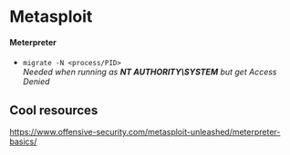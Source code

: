 # Metasploit
#### Meterpreter
* `migrate -N <process/PID>`<br>
_Needed when running as **NT AUTHORITY\SYSTEM** but get Access Denied_

## Cool resources
https://www.offensive-security.com/metasploit-unleashed/meterpreter-basics/